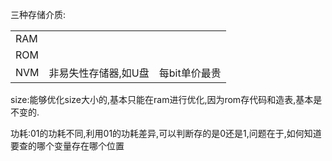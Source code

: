 

三种存储介质:

|      |                      |               |
| ---- | -------------------- | ------------- |
| RAM  |                      |               |
| ROM  |                      |               |
| NVM  | 非易失性存储器,如U盘 | 每bit单价最贵 |

size:能够优化size大小的,基本只能在ram进行优化,因为rom存代码和造表,基本是不变的.

功耗:01的功耗不同,利用01的功耗差异,可以判断存的是0还是1,问题在于,如何知道要查的哪个变量存在哪个位置